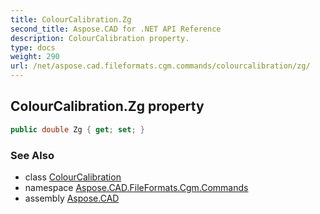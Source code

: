 ```yaml
---
title: ColourCalibration.Zg
second_title: Aspose.CAD for .NET API Reference
description: ColourCalibration property. 
type: docs
weight: 290
url: /net/aspose.cad.fileformats.cgm.commands/colourcalibration/zg/
---
```

## ColourCalibration.Zg property

```csharp
public double Zg { get; set; }
```

### See Also

* class [ColourCalibration](../)
* namespace [Aspose.CAD.FileFormats.Cgm.Commands](../../colourcalibration/)
* assembly [Aspose.CAD](../../../)



